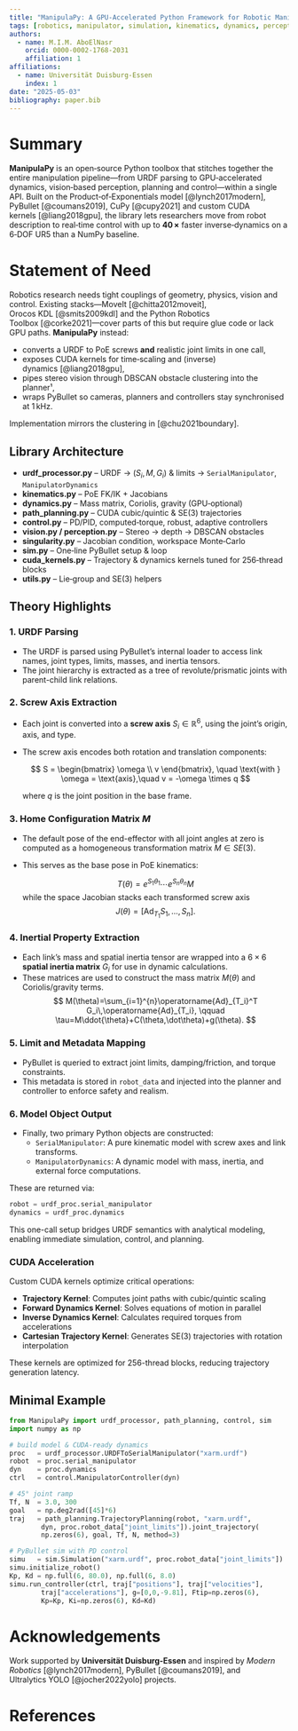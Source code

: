```yaml
---
title: "ManipulaPy: A GPU‑Accelerated Python Framework for Robotic Manipulation, Perception, and Control"
tags: [robotics, manipulator, simulation, kinematics, dynamics, perception, cuda, trajectory-planning, computer-vision]
authors:
  - name: M.I.M. AboElNasr
    orcid: 0000-0002-1768-2031
    affiliation: 1
affiliations:
  - name: Universität Duisburg‑Essen
    index: 1
date: "2025-05-03"
bibliography: paper.bib
---
```


# Summary

**ManipulaPy** is an open‑source Python toolbox that stitches together the entire manipulation pipeline—from URDF parsing to GPU‑accelerated dynamics, vision‑based perception, planning and control—within a single API.  Built on the Product‑of‑Exponentials model [@lynch2017modern], PyBullet [@coumans2019], CuPy [@cupy2021] and custom CUDA kernels [@liang2018gpu], the library lets researchers move from robot description to real‑time control with up to **40 ×** faster inverse‑dynamics on a 6‑DOF UR5 than a NumPy baseline.

# Statement of Need

Robotics research needs tight couplings of geometry, physics, vision and control. Existing stacks—MoveIt [@chitta2012moveit], Orocos KDL [@smits2009kdl] and the Python Robotics Toolbox [@corke2021]—cover parts of this but require glue code or lack GPU paths. **ManipulaPy** instead:

* converts a URDF to PoE screws **and** realistic joint limits in one call,  
* exposes CUDA kernels for time‑scaling and (inverse) dynamics [@liang2018gpu],  
* pipes stereo vision through DBSCAN obstacle clustering into the planner¹,  
* wraps PyBullet so cameras, planners and controllers stay synchronised at 1 kHz.

Implementation mirrors the clustering in [@chu2021boundary].

## Library Architecture

* **urdf_processor.py** – URDF → $(S_i,M,G_i)$ & limits → `SerialManipulator`, `ManipulatorDynamics`  
* **kinematics.py** – PoE FK/IK + Jacobians  
* **dynamics.py** – Mass matrix, Coriolis, gravity (GPU‑optional)  
* **path_planning.py** – CUDA cubic/quintic & SE(3) trajectories  
* **control.py** – PD/PID, computed‑torque, robust, adaptive controllers  
* **vision.py / perception.py** – Stereo → depth → DBSCAN obstacles  
* **singularity.py** – Jacobian condition, workspace Monte‑Carlo  
* **sim.py** – One‑line PyBullet setup & loop  
* **cuda_kernels.py** – Trajectory & dynamics kernels tuned for 256‑thread blocks  
* **utils.py** – Lie‑group and SE(3) helpers

## Theory Highlights

### 1. URDF Parsing

- The URDF is parsed using PyBullet’s internal loader to access link names, joint types, limits, masses, and inertia tensors.
- The joint hierarchy is extracted as a tree of revolute/prismatic joints with parent-child link relations.

### 2. Screw Axis Extraction

- Each joint is converted into a **screw axis** $S_i \in \mathbb{R}^6$, using the joint’s origin, axis, and type.
- The screw axis encodes both rotation and translation components:
  
  $$
  S = \begin{bmatrix} \omega \\ v \end{bmatrix}, \quad \text{with } \omega = \text{axis},\quad v = -\omega \times q
  $$

  where $q$ is the joint position in the base frame.

### 3. Home Configuration Matrix $M$

- The default pose of the end-effector with all joint angles at zero is computed as a homogeneous transformation matrix $M \in SE(3)$.
- This serves as the base pose in PoE kinematics:

  $$
  T(\theta) = e^{S_1 \theta_1} \cdots e^{S_n \theta_n} M
  $$
while the space Jacobian stacks each transformed screw axis
$$ J(\theta)=\left[\operatorname{Ad}_{T_1}S_1,\ldots,S_n\right]. $$


### 4. Inertial Property Extraction

- Each link’s mass and spatial inertia tensor are wrapped into a $6 \times 6$ **spatial inertia matrix** $G_i$ for use in dynamic calculations.
- These matrices are used to construct the mass matrix $M(\theta)$ and Coriolis/gravity terms.
$$ M(\theta)=\sum_{i=1}^{n}\operatorname{Ad}_{T_i}^T G_i\,\operatorname{Ad}_{T_i}, \qquad \tau=M\ddot{\theta}+C(\theta,\dot\theta)+g(\theta). $$


### 5. Limit and Metadata Mapping

- PyBullet is queried to extract joint limits, damping/friction, and torque constraints.
- This metadata is stored in `robot_data` and injected into the planner and controller to enforce safety and realism.

### 6. Model Object Output

- Finally, two primary Python objects are constructed:
  - `SerialManipulator`: A pure kinematic model with screw axes and link transforms.
  - `ManipulatorDynamics`: A dynamic model with mass, inertia, and external force computations.

These are returned via:

```python
robot = urdf_proc.serial_manipulator
dynamics = urdf_proc.dynamics
```

This one-call setup bridges URDF semantics with analytical modeling, enabling immediate simulation, control, and planning.

### CUDA Acceleration

Custom CUDA kernels optimize critical operations:

- **Trajectory Kernel**: Computes joint paths with cubic/quintic scaling
- **Forward Dynamics Kernel**: Solves equations of motion in parallel
- **Inverse Dynamics Kernel**: Calculates required torques from accelerations
- **Cartesian Trajectory Kernel**: Generates SE(3) trajectories with rotation interpolation

These kernels are optimized for 256-thread blocks, reducing trajectory generation latency.

## Minimal Example

```python
from ManipulaPy import urdf_processor, path_planning, control, sim
import numpy as np

# build model & CUDA-ready dynamics
proc   = urdf_processor.URDFToSerialManipulator("xarm.urdf")
robot  = proc.serial_manipulator
dyn    = proc.dynamics
ctrl   = control.ManipulatorController(dyn)

# 45° joint ramp
Tf, N  = 3.0, 300
goal   = np.deg2rad([45]*6)
traj   = path_planning.TrajectoryPlanning(robot, "xarm.urdf",
        dyn, proc.robot_data["joint_limits"]).joint_trajectory(
        np.zeros(6), goal, Tf, N, method=3)

# PyBullet sim with PD control
simu   = sim.Simulation("xarm.urdf", proc.robot_data["joint_limits"])
simu.initialize_robot()
Kp, Kd = np.full(6, 80.0), np.full(6, 8.0)
simu.run_controller(ctrl, traj["positions"], traj["velocities"],
        traj["accelerations"], g=[0,0,-9.81], Ftip=np.zeros(6),
        Kp=Kp, Ki=np.zeros(6), Kd=Kd)
```

# Acknowledgements

Work supported by **Universität Duisburg‑Essen** and inspired by *Modern Robotics* [@lynch2017modern], PyBullet [@coumans2019], and Ultralytics YOLO [@jocher2022yolo] projects.

# References
